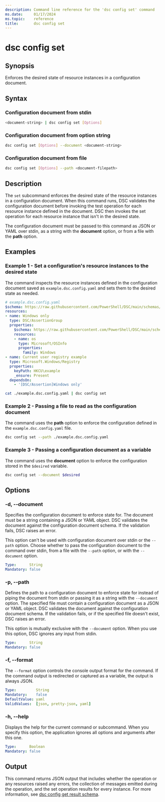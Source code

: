 ```yaml
---
description: Command line reference for the 'dsc config set' command
ms.date:     01/17/2024
ms.topic:    reference
title:       dsc config set
---
```


# dsc config set

## Synopsis

Enforces the desired state of resource instances in a configuration document.

## Syntax

### Configuration document from stdin

```sh
<document-string> | dsc config set [Options]
```

### Configuration document from option string

```sh
dsc config set [Options] --document <document-string>
```

### Configuration document from file

```sh
dsc config set [Options] --path <document-filepath>
```

## Description

The `set` subcommand enforces the desired state of the resource instances in a configuration
document. When this command runs, DSC validates the configuration document before invoking the test
operation for each resource instance defined in the document. DSC then invokes the set operation
for each resource instance that isn't in the desired state.

The configuration document must be passed to this command as JSON or YAML over stdin, as a string
with the **document** option, or from a file with the **path** option.

## Examples

### Example 1 - Set a configuration's resource instances to the desired state

The command inspects the resource instances defined in the configuration document saved as
`example.dsc.config.yaml` and sets them to the desired state as needed.

```yaml
# example.dsc.config.yaml
$schema: https://raw.githubusercontent.com/PowerShell/DSC/main/schemas/2024/04/config/document.json
resources:
- name: Windows only
  type: DSC/AssertionGroup
  properties:
    $schema: https://raw.githubusercontent.com/PowerShell/DSC/main/schemas/2024/04/config/document.json
    resources:
    - name: os
      type: Microsoft/OSInfo
      properties:
        family: Windows
- name: Current user registry example
  type: Microsoft.Windows/Registry
  properties:
    keyPath: HKCU\example
    _ensure: Present
  dependsOn:
    - '[DSC/Assertion]Windows only'
```

```sh
cat ./example.dsc.config.yaml | dsc config set
```

### Example 2 - Passing a file to read as the configuration document

The command uses the **path** option to enforce the configuration defined in the
`example.dsc.config.yaml` file.

```sh
dsc config set --path ./example.dsc.config.yaml
```

### Example 3 - Passing a configuration document as a variable

The command uses the **document** option to enforce the configuration stored in the `$desired`
variable.

```sh
dsc config set --document $desired
```

## Options

### -d, --document

Specifies the configuration document to enforce state for. The document must be a string
containing a JSON or YAML object. DSC validates the document against the configuration document
schema. If the validation fails, DSC raises an error.

This option can't be used with configuration document over stdin or the `--path` option. Choose
whether to pass the configuration document to the command over stdin, from a file with the `--path`
option, or with the `--document` option.

```yaml
Type:      String
Mandatory: false
```

### -p, --path

Defines the path to a configuration document to enforce state for instead of piping the document
from stdin or passing it as a string with the `--document` option. The specified file must contain
a configuration document as a JSON or YAML object. DSC validates the document against the
configuration document schema. If the validation fails, or if the specified file doesn't exist, DSC
raises an error.

This option is mutually exclusive with the `--document` option. When you use this option, DSC
ignores any input from stdin.

```yaml
Type:      String
Mandatory: false
```

### -f, --format

The `--format` option controls the console output format for the command. If the command output is
redirected or captured as a variable, the output is always JSON.

```yaml
Type:         String
Mandatory:    false
DefaultValue: yaml
ValidValues:  [json, pretty-json, yaml]
```

### -h, --help

Displays the help for the current command or subcommand. When you specify this option, the
application ignores all options and arguments after this one.

```yaml
Type:      Boolean
Mandatory: false
```

## Output

This command returns JSON output that includes whether the operation or any resources raised any
errors, the collection of messages emitted during the operation, and the set operation results for
every instance. For more information, see [dsc config get result schema][01].

[01]: ../../schemas/outputs/config/set.md
